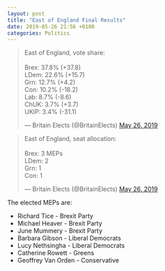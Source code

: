 ```yaml
---
layout: post
title: "East of England Final Results"
date: 2019-05-26 21:56 +0100
categories: Politics
---
```


<blockquote class="twitter-tweet"><p lang="en" dir="ltr">East of England, vote share:<br><br>Brex: 37.8% (+37.8)<br>LDem: 22.6% (+15.7)<br>Grn: 12.7% (+4.2)<br>Con: 10.2% (-18.2)<br>Lab: 8.7% (-8.6)<br>ChUK: 3.7% (+3.7)<br>UKIP: 3.4% (-31.1)</p>&mdash; Britain Elects (@BritainElects) <a href="https://twitter.com/BritainElects/status/1132766744655695872?ref_src=twsrc%5Etfw">May 26, 2019</a></blockquote> <script async src="https://platform.twitter.com/widgets.js" charset="utf-8"></script>

<blockquote class="twitter-tweet"><p lang="en" dir="ltr">East of England, seat allocation:<br><br>Brex: 3 MEPs<br>LDem: 2 <br>Grn: 1<br>Con: 1</p>&mdash; Britain Elects (@BritainElects) <a href="https://twitter.com/BritainElects/status/1132767110340521986?ref_src=twsrc%5Etfw">May 26, 2019</a></blockquote> <script async src="https://platform.twitter.com/widgets.js" charset="utf-8"></script>

The elected MEPs are:

* Richard Tice - Brexit Party
* Michael Heaver - Brexit Party
* June Mummery - Brexit Party
* Barbara Gibson - Liberal Democrats
* Lucy Nethsingha - Liberal Democrats
* Catherine Rowett - Greens
* Geoffrey Van Orden - Conservative
